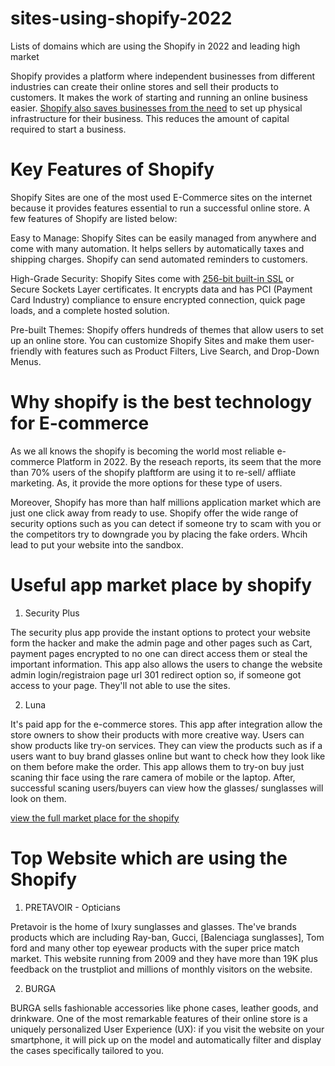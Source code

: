 # sites-using-shopify-2022
Lists of domains which are using the Shopify in 2022 and leading high market

Shopify provides a platform where independent businesses from different industries can create their online stores and sell their products to customers. It makes the work of starting and running an online business easier. [Shopify also saves businesses from the need](https://www.clariontech.com/blog/why-shopify-is-the-best-ecommerce-platform#:~:text=Shopify%20provides%20the%20advanced%20functionality,%2C%20accounting%2C%20and%20business%20reporting.) to set up physical infrastructure for their business. This reduces the amount of capital required to start a business. 
# Key Features of Shopify
Shopify Sites are one of the most used E-Commerce sites on the internet because it provides features essential to run a successful online store. A few features of Shopify are listed below:

Easy to Manage: Shopify Sites can be easily managed from anywhere and come with many automation. It helps sellers by automatically taxes and shipping charges. Shopify can send automated reminders to customers.

High-Grade Security: Shopify Sites come with [256-bit built-in SSL](https://sectigostore.com/page/256-bit-encryption/) or Secure Sockets Layer certificates. It encrypts data and has PCI (Payment Card Industry) compliance to ensure encrypted connection, quick page loads, and a complete hosted solution.

Pre-built Themes: Shopify offers hundreds of themes that allow users to set up an online store. You can customize Shopify Sites and make them user-friendly with features such as Product Filters, Live Search, and Drop-Down Menus.
# Why shopify is the best technology for E-commerce
As we all knows the shopify is becoming the world most reliable e-commerce Platform in 2022. By the reseach reports, its seem that the more than 70% users of the shopify plaftform are using it to re-sell/ affliate marketing. As, it provide the more options for these type of users. 

Moreover, Shopify has more than half millions application market which are just one click away from ready to use. Shopify offer the wide range of security options such as you can detect if someone try to scam with you or the competitors try to downgrade you by placing the fake orders. Whcih lead to put your website into the sandbox. 
# Useful app market place by shopify
1. Security Plus

The security plus app provide the instant options to protect your website form the hacker and make the admin page and other pages such as Cart, payment pages encrypted to no one can direct access them or steal the important information. This app also allows the users to change the website admin login/registraion page url 301 redirect option so, if someone got access to your page. They'll not able to use the sites.

2. Luna

It's paid app for the e-commerce stores. This app after integration allow the store owners to show their products with more creative way. Users can show products like try-on services. They can view the products such as if a users want to buy brand glasses online but want to check how they look like on them before make the order. This app allows them to try-on buy just scaning thir face using the rare camera of mobile or the laptop. After, successful scaning users/buyers can view how the glasses/ sunglasses will look on them. 

[view the full market place for the shopify](https://apps.shopify.com/)

# Top Website which are using the Shopify

1. PRETAVOIR - Opticians

Pretavoir is the home of lxury sunglasses and glasses. The've brands products which are including Ray-ban, Gucci, [Balenciaga sunglasses], Tom ford and many other top eyewear products with the super price match market. This website running from 2009 and they have more than 19K plus feedback on the trustpliot and millions of monthly visitors on the website.

2. BURGA

BURGA sells fashionable accessories like phone cases, leather goods, and drinkware. One of the most remarkable features of their online store is a uniquely personalized User Experience (UX): if you visit the website on your smartphone, it will pick up on the model and automatically filter and display the cases specifically tailored to you.
